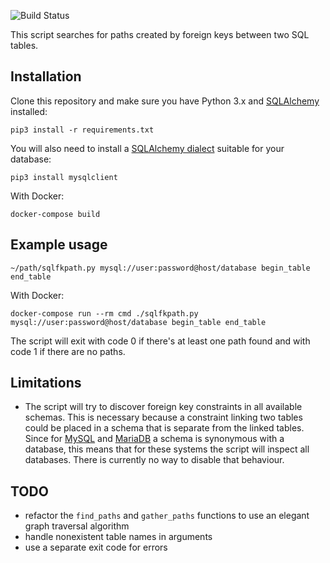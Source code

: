![Build Status][build-badge]

[build-badge]: https://github.com/pawel-slowik/sql-fk-path/workflows/tests/badge.svg

This script searches for paths created by foreign keys between two SQL tables.

## Installation

Clone this repository and make sure you have Python 3.x and
[SQLAlchemy][sqlalchemy] installed:

	pip3 install -r requirements.txt

You will also need to install a [SQLAlchemy dialect][sqlalchemy-dialect]
suitable for your database:

	pip3 install mysqlclient

[sqlalchemy]:https://www.sqlalchemy.org/
[sqlalchemy-dialect]:https://docs.sqlalchemy.org/en/latest/dialects/index.html

With Docker:

	docker-compose build

## Example usage

	~/path/sqlfkpath.py mysql://user:password@host/database begin_table end_table

With Docker:

	docker-compose run --rm cmd ./sqlfkpath.py mysql://user:password@host/database begin_table end_table

The script will exit with code 0 if there's at least one path found and with
code 1 if there are no paths.

## Limitations

- The script will try to discover foreign key constraints in all available
  schemas. This is necessary because a constraint linking two tables could be
  placed in a schema that is separate from the linked tables. Since for
  [MySQL][mysql-database-is-schema] and [MariaDB][mariadb-database-is-schema] a
  schema is synonymous with a database, this means that for these systems the
  script will inspect all databases. There is currently no way to disable that
  behaviour.

[mysql-database-is-schema]:https://dev.mysql.com/doc/refman/8.0/en/create-database.html
[mariadb-database-is-schema]:https://mariadb.com/kb/en/create-database/

## TODO

- refactor the `find_paths` and `gather_paths` functions to use an elegant graph
  traversal algorithm
- handle nonexistent table names in arguments
- use a separate exit code for errors
